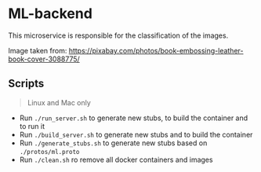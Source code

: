 # ML-backend
This microservice is responsible for the classification of the images.

Image taken from:
https://pixabay.com/photos/book-embossing-leather-book-cover-3088775/

## Scripts
> Linux and Mac only
* Run `./run_server.sh` to generate new stubs, to build the container and to run it
* Run `./build_server.sh` to generate new stubs and to build the container
* Run `./generate_stubs.sh` to generate new stubs based on `./protos/ml.proto`
* Run `./clean.sh` ro remove all docker containers and images
